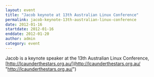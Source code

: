 ```yaml
---
layout: event
title: "Jacob keynote at 13th Australian Linux Conference"
permalink: jacob-keynote-13th-australian-linux-conference
date: 2012-01-16
startdate: 2012-01-16
enddate: 2012-01-20
author: admin
category: event
---
```


Jacob is a keynote speaker at the 13th Australian Linux Conference, [http://lcaunderthestars.org.au/](http://lcaunderthestars.org.au/ "http://lcaunderthestars.org.au/")

